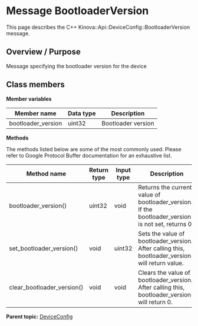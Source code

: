 # Message BootloaderVersion

This page describes the C++ Kinova::Api::DeviceConfig::BootloaderVersion message.

## Overview / Purpose

Message specifying the bootloader version for the device

## Class members

 **Member variables** 

|Member name|Data type|Description|
|-----------|---------|-----------|
|bootloader\_version|uint32|Bootloader version|

 **Methods** 

The methods listed below are some of the most commonly used. Please refer to Google Protocol Buffer documentation for an exhaustive list.

|Method name|Return type|Input type|Description|
|-----------|-----------|----------|-----------|
|bootloader\_version\(\)|uint32|void|Returns the current value of bootloader\_version. If the bootloader\_version is not set, returns 0.|
|set\_bootloader\_version\(\)|void|uint32|Sets the value of bootloader\_version. After calling this, bootloader\_version\(\) will return value.|
|clear\_bootloader\_version\(\)|void|void|Clears the value of bootloader\_version. After calling this, bootloader\_version\(\) will return 0.|

**Parent topic:** [DeviceConfig](../references/summary_DeviceConfig.md)

